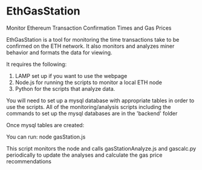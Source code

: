 # EthGasStation
Monitor Ethereum Transaction Confirmation Times and Gas Prices

EthGasStation is a tool for monitoring the time transactions take to be confirmed on the ETH network.  It also monitors
and analyzes miner behavior and formats the data for viewing.

It requires the following:
  1) LAMP set up if you want to use the webpage
  2) Node.js for running the scripts to monitor a local ETH node
  3) Python for the scripts that analyze data.
 
 You will need to set up a mysql database with appropriate tables in order to use the scripts.  All of the monitoring/analysis
 scripts including the commands to set up the mysql databases are in the 'backend' folder
 
 Once mysql tables are created:
 
 You can run:  node gasStation.js
 
 This script monitors the node and calls gasStationAnalyze.js and gascalc.py periodically to update the analyses and calculate the gas price recommendations
 
 
